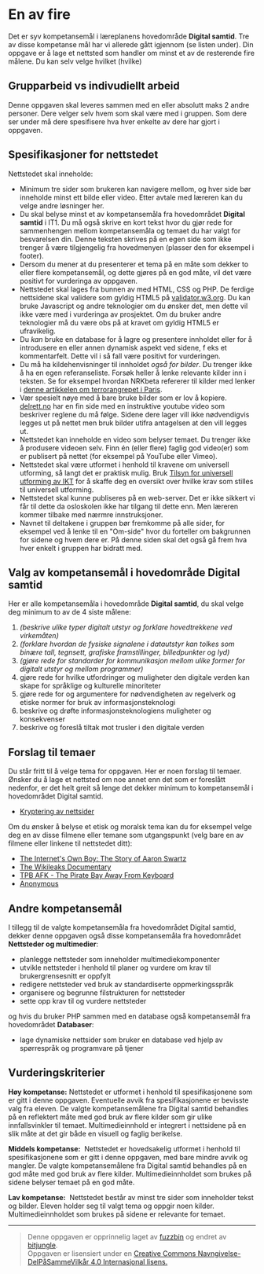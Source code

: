# En av fire

Det er syv kompetansemål i læreplanens hovedområde **Digital
samtid**. Tre av disse kompetanse mål har vi allerede gått igjennom
(se listen under). Din oppgave er å lage et nettsted som handler om minst et
av de resterende fire målene. Du kan selv velge hvilket (hvilke)

Grupparbeid vs indivudiellt arbeid
----------------------------------
Denne oppgaven skal leveres sammen med en eller absolutt maks 2 andre personer. Dere velger selv hvem som skal være med i gruppen. Som dere ser under må dere spesifisere hva hver enkelte av dere har gjort i oppgaven. 


Spesifikasjoner for nettstedet
------------------------------
Nettstedet skal inneholde:
* Minimum tre sider som brukeren kan navigere mellom, og hver side bør inneholde minst ett bilde eller video. Etter avtale med læreren kan du velge andre løsninger her.
* Du skal belyse minst et av kompetansemåla fra hovedområdet **Digital samtid** i IT1. Du må også skrive en kort tekst hvor du gjør rede for sammenhengen mellom kompetansemåla og temaet du har valgt for besvarelsen din. Denne teksten skrives på en egen side som ikke trenger å være tilgjengelig fra hovedmenyen (plasser den for eksempel i footer).
* Dersom du mener at du presenterer et tema på en måte som dekker to eller flere kompetansemål, og dette gjøres på en god måte, vil det være positivt for vurderinga av oppgaven.
* Nettstedet skal lages fra bunnen av med HTML, CSS og PHP. De ferdige nettsidene skal validere som gyldig HTML5 på [validator.w3.org](https://validator.w3.org). Du kan bruke Javascript og andre teknologier om du ønsker det, men dette vil ikke være med i vurderinga av prosjektet. Om du bruker andre teknologier må du være obs på at kravet om gyldig HTML5 er ufravikelig.
* Du *kan* bruke en database for å lagre og presentere innholdet eller for å introdusere en eller annen dynamisk aspekt ved sidene, f eks et kommentarfelt. Dette vil i så fall være positivt for vurderingen.
* Du må ha kildehenvisninger til innholdet _også for bilder_. Du trenger ikke å ha en egen referanseliste. Forsøk heller å lenke relevante kilder inn i teksten. Se for eksempel hvordan NRKbeta refererer til kilder med lenker i [denne artikkelen om terrorangrepet i Paris](https://nrkbeta.no/2015/11/17/paris-fleip-eller-fakta).
* Vær spesielt nøye med å bare bruke bilder som er lov å kopiere. [delrett.no]( http://delrett.no/nb/artikler/finne-bilder-p%C3%A5-nettet-%E2%80%93-til-bruk-i-undervisningsmateriale) har en fin side med en instruktive youtube video som beskriver reglene du må følge. Sidene dere lager vill ikke nødvendigvis legges ut på nettet men bruk bilder utifra antagelsen at den vill legges ut. 
* Nettstedet kan inneholde en video som belyser temaet. Du trenger ikke å produsere videoen selv. Finn én (eller flere) faglig god video(er) som er publisert på nettet (for eksempel på YouTube eller Vimeo).
* Nettstedet skal være utformet i henhold til kravene om universell utforming, så langt det er praktisk mulig. Bruk [Tilsyn for universell utforming av IKT](http://uu.difi.no) for å skaffe deg en oversikt over hvilke krav som stilles til universell utforming.
* Nettstedet skal kunne publiseres på en web-server. Det er ikke sikkert vi får til dette da osloskolen ikke har tilgang til dette enn. Men læreren kommer tilbake med nærmre innstruksjoner.
* Navnet til deltakene i gruppen bør fremkomme på alle sider, for eksempel ved å lenke til en "Om-side" hvor du forteller om bakgrunnen for sidene og hvem dere er. På denne siden skal det også gå frem hva hver enkelt i gruppen har bidratt med. 

## Valg av kompetansemål i hovedområde **Digital samtid**

Her er alle kompetansemåla i hovedområde **Digital samtid**, du skal velge deg minimum to av de 4 siste målene:

 1. _(beskrive ulike typer digitalt utstyr og forklare hovedtrekkene ved virkemåten)_
 2. _(forklare hvordan de fysiske signalene i datautstyr kan tolkes som binære tall, tegnsett, grafiske framstillinger, billedpunkter og lyd)_
 3. _(gjøre rede for standarder for kommunikasjon mellom ulike former for digitalt utstyr og mellom programmer)_
 4. gjøre rede for hvilke utfordringer og muligheter den digitale verden kan skape for språklige og kulturelle minoriteter
 5. gjøre rede for og argumentere for nødvendigheten av regelverk og etiske normer for bruk av informasjonsteknologi
 6. beskrive og drøfte informasjonsteknologiens muligheter og konsekvenser
 7. beskrive og foreslå tiltak mot trusler i den digitale verden

## Forslag til temaer

Du står fritt til å velge tema for oppgaven. Her er noen forslag til temaer. Ønsker du å lage et nettsted om noe annet enn det som er foreslått nedenfor, er det helt greit så lenge det dekker minimum to kompetansemål i hovedområdet Digital samtid. 

* [Kryptering av nettsider](https://nrkbeta.no/2015/12/11/washington-post-krypterer-sin-nettutgave)

Om du ønsker å belyse et etisk og moralsk tema kan du for eksempel velge deg en av disse filmene eller temane som utgangspunkt (velg bare en av filmene eller linkene til nettstedet ditt):

* [The Internet's Own Boy: The Story of Aaron Swartz](https://htmlpreview.github.io/?https://github.com/fagstoff/IT1/blob/master/_docs/Filmer/internets-own-boy.html)
* [The Wikileaks Documentary](https://htmlpreview.github.io/?https://github.com/fagstoff/IT1/blob/master/_docs/Filmer/wikileaks-documentary.html)
* [TPB AFK - The Pirate Bay Away From Keyboard](https://htmlpreview.github.io/?https://github.com/fagstoff/IT1/blob/master/_docs/Filmer/tpb-afk.html)
* [Anonymous](https://no.wikipedia.org/wiki/Anonymous)

## Andre kompetansemål

I tillegg til de valgte kompetansemåla fra hovedområdet Digital samtid, dekker denne oppgaven også disse kompetansemåla fra hovedområdet **Nettsteder og multimedier**:

* planlegge nettsteder som inneholder multimediekomponenter
* utvikle nettsteder i henhold til planer og vurdere om krav til brukergrensesnitt er oppfylt
* redigere nettsteder ved bruk av standardiserte oppmerkingsspråk
* organisere og begrunne filstrukturen for nettsteder
* sette opp krav til og vurdere nettsteder

og hvis du bruker PHP sammen med en database også kompetansemål fra hovedområdet **Databaser**:

* lage dynamiske nettsider som bruker en database ved hjelp av spørrespråk og programvare
på tjener


## Vurderingskriterier

**Høy kompetanse:** Nettstedet er utformet i henhold til spesifikasjonene som er gitt i denne oppgaven. Eventuelle avvik fra spesifikasjonene er bevisste valg fra eleven. De valgte kompetansemålene fra Digital samtid behandles på en reflektert måte med god bruk av flere kilder som gir ulike innfallsvinkler til temaet. Multimedieinnhold er integrert i nettsidene på en slik måte at det gir både en visuell og faglig berikelse.

**Middels kompetanse:**  Nettstedet er hovedsakelig utformet i henhold til spesifikasjonene som er gitt i denne oppgaven, med bare mindre avvik og mangler. De valgte kompetansemålene fra Digital samtid behandles på en god måte med god bruk av flere kilder. Multimedieinnholdet som brukes på sidene belyser temaet på en god måte.

**Lav kompetanse:**  Nettstedet består av minst tre sider som inneholder tekst og bilder. Eleven holder seg til valgt tema og oppgir noen kilder. Multimedieinnholdet som brukes på sidene er relevante for temaet.

---

>Denne oppgaven er opprinnelig laget av [fuzzbin](https://github.com/fuzzbin) og endret av [bitjungle](https://github.com/bitjungle).  
>Oppgaven er lisensiert under en
>[Creative Commons Navngivelse-DelPåSammeVilkår 4.0 Internasjonal lisens.
](http://creativecommons.org/licenses/by-sa/4.0/)
